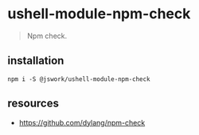 # ushell-module-npm-check
> Npm check.

## installation
```shell
npm i -S @jswork/ushell-module-npm-check
```

## resources
- https://github.com/dylang/npm-check